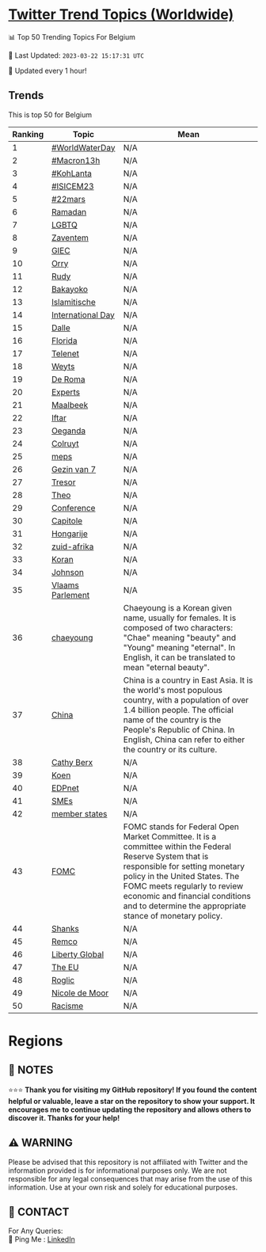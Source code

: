 [Twitter Trend Topics (Worldwide)](https://github.com/ErcinDedeoglu/Twitter-Trend-Topics)
==========


📊 Top 50 Trending Topics For Belgium

📆 Last Updated: `2023-03-22 15:17:31 UTC`

🔧 Updated every 1 hour!


## Trends

This is top 50 for Belgium

| Ranking | Topic | Mean |
| ------- | ------------ | ------------ |
| 1 | [#WorldWaterDay](http://twitter.com/search?q=%23WorldWaterDay) | N/A |
| 2 | [#Macron13h](http://twitter.com/search?q=%23Macron13h) | N/A |
| 3 | [#KohLanta](http://twitter.com/search?q=%23KohLanta) | N/A |
| 4 | [#ISICEM23](http://twitter.com/search?q=%23ISICEM23) | N/A |
| 5 | [#22mars](http://twitter.com/search?q=%2322mars) | N/A |
| 6 | [Ramadan](http://twitter.com/search?q=Ramadan) | N/A |
| 7 | [LGBTQ](http://twitter.com/search?q=LGBTQ) | N/A |
| 8 | [Zaventem](http://twitter.com/search?q=Zaventem) | N/A |
| 9 | [GIEC](http://twitter.com/search?q=GIEC) | N/A |
| 10 | [Orry](http://twitter.com/search?q=Orry) | N/A |
| 11 | [Rudy](http://twitter.com/search?q=Rudy) | N/A |
| 12 | [Bakayoko](http://twitter.com/search?q=Bakayoko) | N/A |
| 13 | [Islamitische](http://twitter.com/search?q=Islamitische) | N/A |
| 14 | [International Day](http://twitter.com/search?q=International+Day) | N/A |
| 15 | [Dalle](http://twitter.com/search?q=Dalle) | N/A |
| 16 | [Florida](http://twitter.com/search?q=Florida) | N/A |
| 17 | [Telenet](http://twitter.com/search?q=Telenet) | N/A |
| 18 | [Weyts](http://twitter.com/search?q=Weyts) | N/A |
| 19 | [De Roma](http://twitter.com/search?q=De+Roma) | N/A |
| 20 | [Experts](http://twitter.com/search?q=Experts) | N/A |
| 21 | [Maalbeek](http://twitter.com/search?q=Maalbeek) | N/A |
| 22 | [Iftar](http://twitter.com/search?q=Iftar) | N/A |
| 23 | [Oeganda](http://twitter.com/search?q=Oeganda) | N/A |
| 24 | [Colruyt](http://twitter.com/search?q=Colruyt) | N/A |
| 25 | [meps](http://twitter.com/search?q=meps) | N/A |
| 26 | [Gezin van 7](http://twitter.com/search?q=Gezin+van+7) | N/A |
| 27 | [Tresor](http://twitter.com/search?q=Tresor) | N/A |
| 28 | [Theo](http://twitter.com/search?q=Theo) | N/A |
| 29 | [Conference](http://twitter.com/search?q=Conference) | N/A |
| 30 | [Capitole](http://twitter.com/search?q=Capitole) | N/A |
| 31 | [Hongarije](http://twitter.com/search?q=Hongarije) | N/A |
| 32 | [zuid-afrika](http://twitter.com/search?q=zuid-afrika) | N/A |
| 33 | [Koran](http://twitter.com/search?q=Koran) | N/A |
| 34 | [Johnson](http://twitter.com/search?q=Johnson) | N/A |
| 35 | [Vlaams Parlement](http://twitter.com/search?q=Vlaams+Parlement) | N/A |
| 36 | [chaeyoung](http://twitter.com/search?q=chaeyoung) | Chaeyoung is a Korean given name, usually for females. It is composed of two characters: "Chae" meaning "beauty" and "Young" meaning "eternal". In English, it can be translated to mean "eternal beauty". |
| 37 | [China](http://twitter.com/search?q=China) | China is a country in East Asia. It is the world's most populous country, with a population of over 1.4 billion people. The official name of the country is the People's Republic of China. In English, China can refer to either the country or its culture. |
| 38 | [Cathy Berx](http://twitter.com/search?q=Cathy+Berx) | N/A |
| 39 | [Koen](http://twitter.com/search?q=Koen) | N/A |
| 40 | [EDPnet](http://twitter.com/search?q=EDPnet) | N/A |
| 41 | [SMEs](http://twitter.com/search?q=SMEs) | N/A |
| 42 | [member states](http://twitter.com/search?q=member+states) | N/A |
| 43 | [FOMC](http://twitter.com/search?q=FOMC) | FOMC stands for Federal Open Market Committee. It is a committee within the Federal Reserve System that is responsible for setting monetary policy in the United States. The FOMC meets regularly to review economic and financial conditions and to determine the appropriate stance of monetary policy. |
| 44 | [Shanks](http://twitter.com/search?q=Shanks) | N/A |
| 45 | [Remco](http://twitter.com/search?q=Remco) | N/A |
| 46 | [Liberty Global](http://twitter.com/search?q=Liberty+Global) | N/A |
| 47 | [The EU](http://twitter.com/search?q=The+EU) | N/A |
| 48 | [Roglic](http://twitter.com/search?q=Roglic) | N/A |
| 49 | [Nicole de Moor](http://twitter.com/search?q=Nicole+de+Moor) | N/A |
| 50 | [Racisme](http://twitter.com/search?q=Racisme) | N/A |



# Regions




## 📝 NOTES

⭐⭐⭐ **Thank you for visiting my GitHub repository! If you found the content helpful or valuable, leave a star on the repository to show your support. It encourages me to continue updating the repository and allows others to discover it. Thanks for your help!**


## ⚠️ WARNING

Please be advised that this repository is not affiliated with Twitter and the information provided is for informational purposes only. We are not responsible for any legal consequences that may arise from the use of this information. Use at your own risk and solely for educational purposes.


## 📨 CONTACT

 For Any Queries:  
            🏓 Ping Me : [LinkedIn](https://www.linkedin.com/in/ercindedeoglu/)
